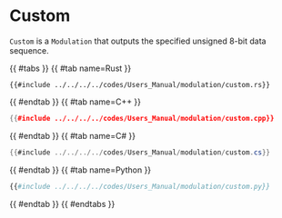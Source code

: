 # Custom

`Custom` is a `Modulation` that outputs the specified unsigned 8-bit data sequence.

{{ #tabs }}
{{ #tab name=Rust }}
```rust,edition2024
{{#include ../../../../codes/Users_Manual/modulation/custom.rs}}
```
{{ #endtab }}
{{ #tab name=C++ }}
```cpp
{{#include ../../../../codes/Users_Manual/modulation/custom.cpp}}
```
{{ #endtab }}
{{ #tab name=C# }}
```cs
{{#include ../../../../codes/Users_Manual/modulation/custom.cs}}
```
{{ #endtab }}
{{ #tab name=Python }}
```python
{{#include ../../../../codes/Users_Manual/modulation/custom.py}}
```
{{ #endtab }}
{{ #endtabs }}
